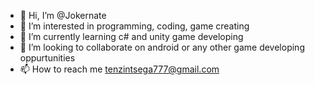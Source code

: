 - 👋 Hi, I’m @Jokernate
- 👀 I’m interested in programming, coding, game creating
- 🌱 I’m currently learning c# and unity game developing
- 💞️ I’m looking to collaborate on android or any other game developing oppurtunities
- 📫 How to reach me 
 tenzintsega777@gmail.com

<!---
Jokernate/Jokernate is a ✨ special ✨ repository because its `README.md` (this file) appears on your GitHub profile.
You can click the Preview link to take a look at your changes.
--->
